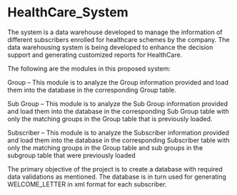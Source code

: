 # HealthCare_System
The system is a data warehouse developed to manage the information of different subscribers enrolled for healthcare schemes by the company. The data warehousing system is being developed to enhance the decision support and generating customized reports for HealthCare.



The following are the modules in this proposed system:

Group – This module is to analyze the Group information provided and load them into the database
in the corresponding Group table.

Sub Group – This module is to analyze the Sub Group information provided and load them into the
database in the corresponding Sub Group table with only the matching groups in the Group table that
is previously loaded.

Subscriber – This module is to analyze the Subscriber information provided and load them into the
database in the corresponding Subscriber table with only the matching groups in the Group table and
sub groups in the subgroup table that were previously loaded



The primary objective of the project is to create a database with required data validations as mentioned. The database is in turn used for generating WELCOME_LETTER in xml format for each subscriber. 
